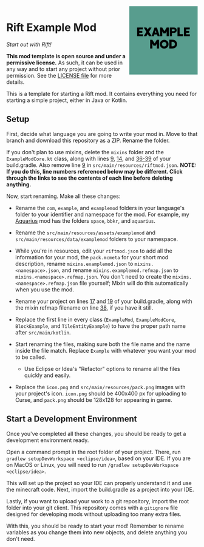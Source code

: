 <img src="icon.png" align="right" width="180px"/>

# Rift Example Mod

*Start out with Rift!*

**This mod template is open source and under a permissive license.** As such, it can be used in any way and to start any project without prior permission. See the [LICENSE file](LICENSE) for more details.

This is a template for starting a Rift mod. It contains everything you need for starting a simple project, either in Java or Kotlin.

## Setup

First, decide what language you are going to write your mod in. Move to that branch and download this repository as a ZIP. Rename the folder.

If you don't plan to use mixins, delete the `mixins` folder and the `ExampleModCore.kt` class, along with lines [9](https://github.com/Boundarybreaker/ExampleMod/blob/kotlin/build.gradle#L9), [14](https://github.com/Boundarybreaker/ExampleMod/blob/kotlin/build.gradle#L14), and [36-39](https://github.com/Boundarybreaker/ExampleMod/blob/kotlin/build.gradle#L36-L39) of your build.gradle. Also remove line [9](https://github.com/Boundarybreaker/ExampleMod/blob/kotlin/src/main/resources/riftmod.json#L9) in `src/main/resources/riftmod.json`. **NOTE: If you do this, line numbers referenced below may be different. Click through the links to see the contents of each line before deleting anything.**

Now, start renaming. Make all these changes:

- Rename the `com`, `example`, and `examplemod` folders in your language's folder to your identifier and namespace for the mod. For example, my [Aquarius](https://github.com/Boundarybreaker/Aquarius) mod has the folders `space`, `bbkr`, and `aquarius`.

- Rename the `src/main/resources/assets/examplemod` and `src/main/resources/data/examplemod` folders to your namespace.

- While you're in resources, edit your `riftmod.json` to add all the information for your mod, the `pack.mcmeta` for your short mod description,  rename `mixins.examplemod.json` to `mixins.<namespace>.json`, and rename `mixins.examplemod.refmap.json` to `mixins.<namespace>.refmap.json`. You don't need to create the `mixins.<namespace>.refmap.json` file yourself; Mixin will do this automatically when you use the mod.

- Rename your project on lines [17](https://github.com/Boundarybreaker/ExampleMod/blob/kotlin/build.gradle#L17) and [19](https://github.com/Boundarybreaker/ExampleMod/blob/kotlin/build.gradle#L19) of your build.gradle, along with the mixin refmap filename on line [38](https://github.com/Boundarybreaker/ExampleMod/blob/kotlin/build.gradle#L38), if you have it still.

- Replace the first line in every class (`ExampleMod`, `ExampleModCore`, `BlockExample`, and `TileEntityExample`) to have the proper path name after `src/main/kotlin`.

- Start renaming the files, making sure both the file name and the name inside the file match. Replace `Example` with whatever you want your mod to be called.
    - Use Eclipse or Idea's "Refactor" options to rename all the files quickly and easily.

- Replace the `icon.png` and `src/main/resources/pack.png` images with your project's icon. `icon.png` should be 400x400 px for uploading to Curse, and `pack.png` should be 128x128 for appearing in game.

## Start a Development Environment

Once you've completed all these changes, you should be ready to get a development environment ready.

Open a command prompt in the root folder of your project. There, run `gradlew setupDevWorkspace <eclipse/idea>`, based on your IDE. If you are on MacOS or Linux, you will need to run `/gradlew setupDevWorkspace <eclipse/idea>`.

This will set up the project so your IDE can properly understand it and use the minecraft code. Next, import the build.gradle as a project into your IDE.

Lastly, if you want to upload your work to a git repository, import the root folder into your git client. This repository comes with a `gitignore` file designed for developing mods without uploading too many extra files.

With this, you should be ready to start your mod! Remember to rename variables as you change them into new objects, and delete anything you don't need.
